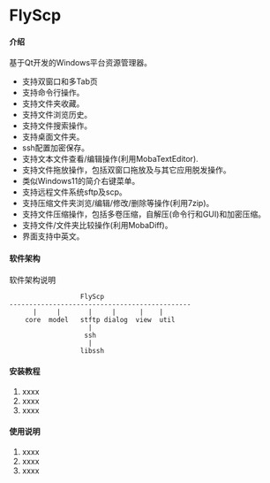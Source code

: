 # FlyScp

#### 介绍
基于Qt开发的Windows平台资源管理器。
- 支持双窗口和多Tab页
- 支持命令行操作。 
- 支持文件夹收藏。
- 支持文件浏览历史。
- 支持文件搜索操作。
- 支持桌面文件夹。
- ssh配置加密保存。
- 支持文本文件查看/编辑操作(利用MobaTextEditor).
- 支持文件拖放操作，包括双窗口拖放及与其它应用脱发操作。
- 类似Windows11的简介右键菜单。
- 支持远程文件系统sftp及scp。
- 支持压缩文件夹浏览/编辑/修改/删除等操作(利用7zip)。
- 支持文件压缩操作，包括多卷压缩，自解压(命令行和GUI)和加密压缩。
- 支持文件/文件夹比较操作(利用MobaDiff)。
- 界面支持中英文。

#### 软件架构
软件架构说明
```
                  FlyScp
----------------------------------------------
      |     |       |     |      |    |   
    core  model   stftp dialog  view  util 
                    |
                   ssh
                    |
                  libssh
```

#### 安装教程

1.  xxxx
2.  xxxx
3.  xxxx

#### 使用说明

1.  xxxx
2.  xxxx
3.  xxxx
